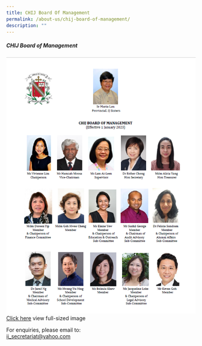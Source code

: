 ```yaml
---
title: CHIJ Board Of Management
permalink: /about-us/chij-board-of-management/
description: ""
---
```

##### **CHIJ Board of Management**
![](/images/02%20About%20Us/chij%20board%20of%20management%202023.png)
[Click here](/files/PDF%20for%20subpages/ij%20bom%20members%20photo%20chart%2020230101%20(with%20sub-com%20title).pdf) view full-sized image

For enquiries, please email to:<br>[ij\_secretariat@yahoo.com](mailto:ij_secretariat@yahoo.com)